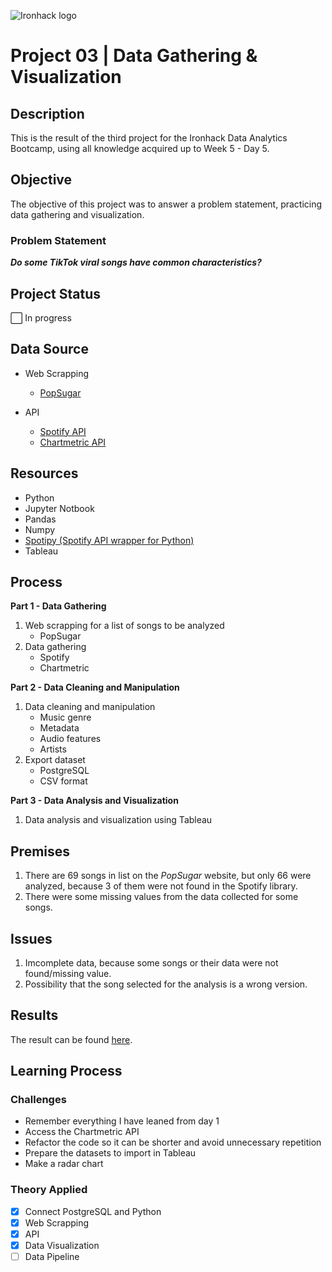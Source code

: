 ![Ironhack logo](https://i.imgur.com/1QgrNNw.png)

# Project 03 | Data Gathering & Visualization

## Description
This is the result of the third project for the Ironhack Data Analytics Bootcamp, using all knowledge acquired up to Week 5 - Day 5.

## Objective
The objective of this project was to answer a problem statement, practicing data gathering and visualization.

### Problem Statement
**_Do some TikTok viral songs have common characteristics?_**

## Project Status
:white_large_square: In progress

## Data Source
- Web Scrapping
  - [PopSugar](https://www.popsugar.com/entertainment/popular-tiktok-songs-47289804?stream_view=1#photo-47289832)

- API
  - [Spotify API](https://developer.spotify.com/)
  - [Chartmetric API](https://api.chartmetric.com/apidoc/)
  
## Resources
- Python
- Jupyter Notbook
- Pandas
- Numpy
- [Spotipy (Spotify API wrapper for Python)](https://spotipy.readthedocs.io/en/2.15.0/)
- Tableau  

## Process
**__Part 1 - Data Gathering__**
1. Web scrapping for a list of songs to be analyzed
   - PopSugar
2. Data gathering
   - Spotify
   - Chartmetric

**__Part 2 - Data Cleaning and Manipulation__**
1. Data cleaning and manipulation
   - Music genre
   - Metadata
   - Audio features
   - Artists
2. Export dataset
   - PostgreSQL
   - CSV format

**__Part 3 - Data Analysis and Visualization__**
1. Data analysis and visualization using Tableau

## Premises
1. There are 69 songs in list on the _PopSugar_ website, but only 66 were analyzed, because 3 of them were not found in the Spotify library.
2. There were some missing values from the data collected for some songs.

## Issues
1. Imcomplete data, because some songs or their data were not found/missing value.
2. Possibility that the song selected for the analysis is a wrong version.

## Results
The result can be found [here](https://public.tableau.com/profile/gabriela.nakasato#!/vizhome/proj-tiktok-viral-songs/TikTokViralSongs).

## Learning Process
### Challenges
- Remember everything I have leaned from day 1
- Access the Chartmetric API
- Refactor the code so it can be shorter and avoid unnecessary repetition
- Prepare the datasets to import in Tableau
- Make a radar chart

### Theory Applied
- [X] Connect PostgreSQL and Python
- [X] Web Scrapping
- [X] API
- [X] Data Visualization
- [ ] Data Pipeline

